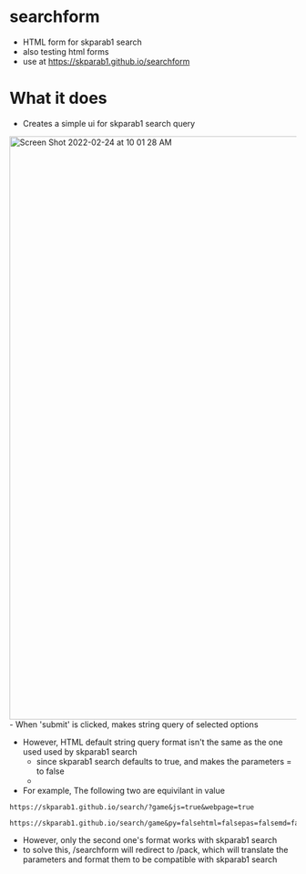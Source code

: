 # searchform
- HTML form for skparab1 search
- also testing html forms
- use at https://skparab1.github.io/searchform

# What it does
- Creates a simple ui for skparab1 search query
<img width="1024" alt="Screen Shot 2022-02-24 at 10 01 28 AM" src="https://user-images.githubusercontent.com/71990977/155581217-74be6774-b401-4618-a0e6-3329839f68fb.png">
- When 'submit' is clicked, makes string query of selected options

- However, HTML default string query format isn't the same as the one used used by skparab1 search
  - since skparab1 search defaults to true, and makes the parameters = to false
  - 
- For example, The following two are equivilant in value

````
https://skparab1.github.io/search/?game&js=true&webpage=true
````

````
https://skparab1.github.io/search/game&py=falsehtml=falsepas=falsemd=falsesv=falsesoftware=false&article=false
````

- However, only the second one's format works with skparab1 search
- to solve this, /searchform will redirect to /pack, which will translate the parameters and format them to be compatible with skparab1 search
